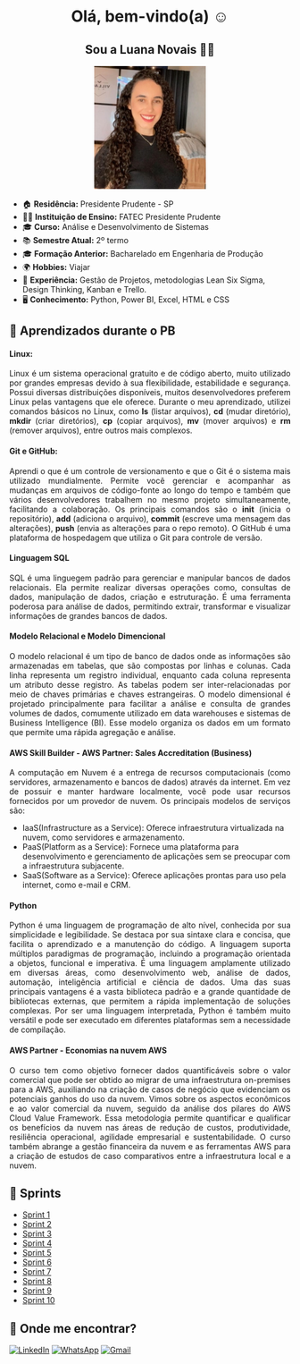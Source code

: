 <h1 align="center">Olá, bem-vindo(a) ☺️ </h1>
<h2 align= "center">Sou a Luana Novais 👩‍💻</h2>

<p align="center">
  <img src='imagens/luana.jpg' alt="Foto da Luana Novais" width="200px" />
</p>


- 🏠 **Residência:** Presidente Prudente - SP
- 👩‍🎓 **Instituição de Ensino:** FATEC Presidente Prudente
- 🎓 **Curso:** Análise e Desenvolvimento de Sistemas
- 📚 **Semestre Atual:** 2º termo
- 🎓 **Formação Anterior:** Bacharelado em Engenharia de Produção
- 🌍 **Hobbies:** Viajar
- 🧠 **Experiência:** Gestão de Projetos, metodologias Lean Six Sigma, Design Thinking, Kanban e Trello.
- 🖥️ **Conhecimento:** Python, Power BI, Excel, HTML e CSS



## 📘 Aprendizados durante o PB

#### **Linux:**

<p align= "justify">
  Linux é um sistema operacional gratuito e de código aberto, muito utilizado por grandes empresas devido à sua flexibilidade, estabilidade e segurança. Possui diversas distribuições disponíveis, muitos desenvolvedores preferem Linux pelas vantagens que ele oferece.
  Durante o meu aprendizado, utilizei comandos básicos no Linux, como <strong>ls</strong> (listar arquivos), <strong>cd</strong> (mudar diretório), <strong>mkdir</strong> (criar diretórios), <strong>cp</strong> (copiar arquivos), <strong>mv</strong> (mover arquivos) e <strong>rm</strong> (remover arquivos), entre outros mais complexos.
</p>

#### **Git e GitHub:**

<p align= "justify">
  Aprendi o que é um controle de versionamento e que o Git é o sistema mais utilizado mundialmente. Permite você gerenciar e acompanhar as mudanças em arquivos de código-fonte ao longo do tempo e também que vários desenvolvedores trabalhem no mesmo projeto simultaneamente, facilitando a colaboração. Os principais comandos são o <strong>init</strong> (inicia o repositório), <strong>add</strong> (adiciona o arquivo), <strong>commit</strong> (escreve uma mensagem das alterações), <strong>push</strong> (envia as alterações para o repo remoto). O GitHub é uma plataforma de hospedagem que utiliza o Git para controle de versão.
</p>

#### Linguagem SQL
<p align= "justify"> 
SQL é uma linguegem padrão para gerenciar e manipular bancos de dados relacionais. Ela permite realizar diversas operações como, consultas de dados, manipulação de dados, criação e estruturação. É uma ferramenta poderosa para análise de dados, permitindo extrair, transformar e visualizar informações de grandes bancos de dados.
</p>

#### Modelo Relacional e Modelo Dimencional

<p align= "justify"> 
O modelo relacional é um tipo de banco de dados onde as informações são armazenadas em tabelas, que são compostas por linhas e colunas. Cada linha representa um registro individual, enquanto cada coluna representa um atributo desse registro. As tabelas podem ser inter-relacionadas por meio de chaves primárias e chaves estrangeiras.
O modelo dimensional é projetado principalmente para facilitar a análise e consulta de grandes volumes de dados, comumente utilizado em data warehouses e sistemas de Business Intelligence (BI). Esse modelo organiza os dados em um formato que permite uma rápida agregação e análise.
</p>

#### AWS Skill Builder - AWS Partner: Sales Accreditation (Business)

<p align = "justify"> A computação em Nuvem é a entrega de recursos computacionais (como servidores, armazenamento e bancos de dados) através da internet. Em vez de possuir e manter hardware localmente, você pode usar recursos fornecidos por um provedor de nuvem.
Os principais modelos de serviços são: </p>

- IaaS(Infrastructure as a Service): Oferece infraestrutura virtualizada na nuvem, como servidores e armazenamento.
- PaaS(Platform as a Service): Fornece uma plataforma para desenvolvimento e gerenciamento de aplicações sem se preocupar com a infraestrutura subjacente.
- SaaS(Software as a Service): Oferece aplicações prontas para uso pela internet, como e-mail e CRM.

#### Python
<p align = 'justify'> Python é uma linguagem de programação de alto nível, conhecida por sua simplicidade e legibilidade. Se destaca por sua sintaxe clara e concisa, que facilita o aprendizado e a manutenção do código. A linguagem suporta múltiplos paradigmas de programação, incluindo a programação orientada a objetos, funcional e imperativa. É uma linguagem amplamente utilizado em diversas áreas, como desenvolvimento web, análise de dados, automação, inteligência artificial e ciência de dados. Uma das suas principais vantagens é a vasta biblioteca padrão e a grande quantidade de bibliotecas externas, que permitem a rápida implementação de soluções complexas. Por ser uma linguagem interpretada, Python é também muito versátil e pode ser executado em diferentes plataformas sem a necessidade de compilação. </p>

#### AWS Partner - Economias na nuvem AWS
<p align = 'justify'> O curso tem como objetivo fornecer dados quantificáveis sobre o valor comercial que pode ser obtido ao migrar de uma infraestrutura on-premises para a AWS, auxiliando na criação de casos de negócio que evidenciam os potenciais ganhos do uso da nuvem. Vimos sobre os aspectos econômicos e ao valor comercial da nuvem, seguido da análise dos pilares do AWS Cloud Value Framework. Essa metodologia permite quantificar e qualificar os benefícios da nuvem nas áreas de redução de custos, produtividade, resiliência operacional, agilidade empresarial e sustentabilidade. O curso também abrange a gestão financeira da nuvem e as ferramentas AWS para a criação de estudos de caso comparativos entre a infraestrutura local e a nuvem. </p>


## 🚀 Sprints

- [Sprint 1](./Sprint_1/README.md)
- [Sprint 2](./Sprint_2/README.md)
- [Sprint 3](./Sprint_3/README.md)
- [Sprint 4](./Sprint_4/README.md)
- [Sprint 5](./Sprint_5/README.md)
- [Sprint 6](./Sprint_6/README.md)
- [Sprint 7](./Sprint_7/README.md)
- [Sprint 8](./Sprint_8/README.md)
- [Sprint 9](./Sprint_9/README.md)
- [Sprint 10](./Sprint_10/README.md)



## 📍 Onde me encontrar?

[![LinkedIn](https://img.shields.io/badge/-Luana_Novais-blue?style=flat-square&logo=Linkedin&logoColor=white)](https://www.linkedin.com/in/luana-novais/)   [![WhatsApp](https://img.shields.io/badge/WhatsApp-25D366?logo=whatsapp&logoColor=white)](https://wa.link/bvmhll) [![Gmail](https://img.shields.io/badge/Gmail-D14836?logo=gmail&logoColor=white)](mailto:luaana.novais@gmail.com)
